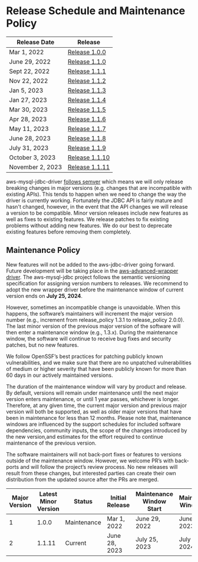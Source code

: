 # Release Schedule and Maintenance Policy
| Release Date     | Release                                                                         |
|------------------|---------------------------------------------------------------------------------|
| Mar 1, 2022      | [Release 1.0.0](https://github.com/awslabs/aws-mysql-jdbc/releases/tag/1.0.0)   |  
| June 29, 2022    | [Release 1.1.0](https://github.com/awslabs/aws-mysql-jdbc/releases/tag/1.1.0)   | 
| Sept 22, 2022    | [Release 1.1.1](https://github.com/awslabs/aws-mysql-jdbc/releases/tag/1.1.1)   |
| Nov 22, 2022     | [Release 1.1.2](https://github.com/awslabs/aws-mysql-jdbc/releases/tag/1.1.2)   |  
| Jan 5, 2023      | [Release 1.1.3](https://github.com/awslabs/aws-mysql-jdbc/releases/tag/1.1.3)   |
| Jan 27, 2023     | [Release 1.1.4](https://github.com/awslabs/aws-mysql-jdbc/releases/tag/1.1.4)   |
| Mar 30, 2023     | [Release 1.1.5](https://github.com/awslabs/aws-mysql-jdbc/releases/tag/1.1.5)   |
| Apr 28, 2023     | [Release 1.1.6](https://github.com/awslabs/aws-mysql-jdbc/releases/tag/1.1.6)   |
| May 11, 2023     | [Release 1.1.7](https://github.com/awslabs/aws-mysql-jdbc/releases/tag/1.1.7)   |
| June 28, 2023    | [Release 1.1.8](https://github.com/awslabs/aws-mysql-jdbc/releases/tag/1.1.8)   |
| July 31, 2023    | [Release 1.1.9](https://github.com/awslabs/aws-mysql-jdbc/releases/tag/1.1.9)   |
| October 3, 2023  | [Release 1.1.10](https://github.com/awslabs/aws-mysql-jdbc/releases/tag/1.1.10) |
| November 2, 2023 | [Release 1.1.11](https://github.com/awslabs/aws-mysql-jdbc/releases/tag/1.1.11) |


aws-mysql-jdbc-driver [follows semver](https://semver.org/#semantic-versioning-200) which means we will only release
breaking changes in major versions (e.g. changes that are incompatible with existing APIs). This tends to happen when we need to change
the way the driver is currently working. Fortunately the JDBC API is fairly mature and hasn't changed, however, in the event that
the API changes we will release a version to be compatible. Minor version releases include new features as well as fixes to existing
features. We release patches to fix existing problems without adding new features. We do our best to deprecate existing features before
removing them completely.

## Maintenance Policy

New features will not be added to the aws-jdbc-driver going forward. Future development will be taking place in the
[aws-advanced-wrapper driver](https://github.com/awslabs/aws-advanced-jdbc-wrapper).
The aws-mysql-jdbc project follows the semantic versioning specification for assigning version numbers
to releases. We recommend to adopt the new wrapper driver before the maintenance window of current version ends on **July 25, 2024**.

However, sometimes an incompatible change is unavoidable. When this happens, the software’s maintainers will increment
the major version number (e.g., increment from release_policy 1.3.1 to release_policy 2.0.0).
The last minor version of the previous major version of the software will then enter a maintenance window
(e.g., 1.3.x). During the maintenance window, the software will continue to receive bug fixes and security patches,
but no new features.

We follow OpenSSF’s best practices for patching publicly known vulnerabilities, and we make sure that there are
no unpatched vulnerabilities of medium or higher severity that have been publicly known for more than 60 days
in our actively maintained versions.

The duration of the maintenance window will vary by product and release. By default, versions will remain under maintenance
until the next major version enters maintenance, or until 1 year passes, whichever is longer. Therefore, at any given time,
the current major version and previous major version will both be supported, as well as older major versions that have been
in maintenance for less than 12 months. Please note that, maintenance windows are influenced by the support schedules for included
software dependencies, community inputs, the scope of the changes introduced by the new version,and estimates for the effort
required to continue maintenance of the previous version.

The software maintainers will not back-port fixes or features to versions outside of the maintenance window.
However, we welcome PR’s with back-ports and will follow the project’s review process.
No new releases will result from these changes, but interested parties can create their own distribution
from the updated source after the PRs are merged.

| Major Version | Latest Minor Version | Status      | Initial Release | Maintenance Window Start | Maintenance Window End |
|---------------|----------------------|-------------|-----------------|--------------------------|------------------------|
| 1             | 1.0.0                | Maintenance | Mar 1, 2022     | June 29, 2022            | June 29, 2023          |
| 2             | 1.1.11               | Current     | June 28, 2023   | July 25, 2023            | July 25, 2024          |
